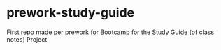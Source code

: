 # prework-study-guide
First repo made per prework for Bootcamp for the Study Guide (of class notes) Project
